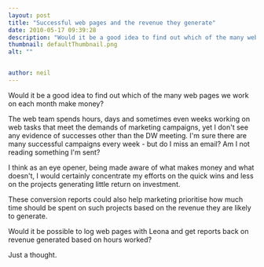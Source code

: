 ```yaml
---
layout: post
title: "Successful web pages and the revenue they generate"
date: 2010-05-17 09:39:28
description: "Would it be a good idea to find out which of the many web pages we work on each month make money? The web team spends hours, days and sometimes even weeks working on web tasks that meet the demands&#8230;"
thumbnail: defaultThumbnail.png
alt: ""


author: neil
---
```


<p>Would it be a good idea to find out which of the many web pages we work on each month make money? </p>

<p>The web team spends hours, days and sometimes even weeks working on web tasks that meet the demands of marketing campaigns, yet I don't see any evidence of successes other than the DW meeting. I'm sure there are many successful campaigns every week - but do I miss an email? Am I not reading something I'm sent?</p>

<p>I think as an eye opener, being made aware of what makes money and what doesn't, I would certainly concentrate my efforts on the quick wins and less on the projects generating little return on investment.</p>

<p>These conversion reports could also help marketing prioritise how much time should be spent on such projects based on the revenue they are likely to generate.</p>

<p>Would it be possible to log web pages with Leona and get reports back on revenue generated based on hours worked?</p>

<p>Just a thought.</p>
